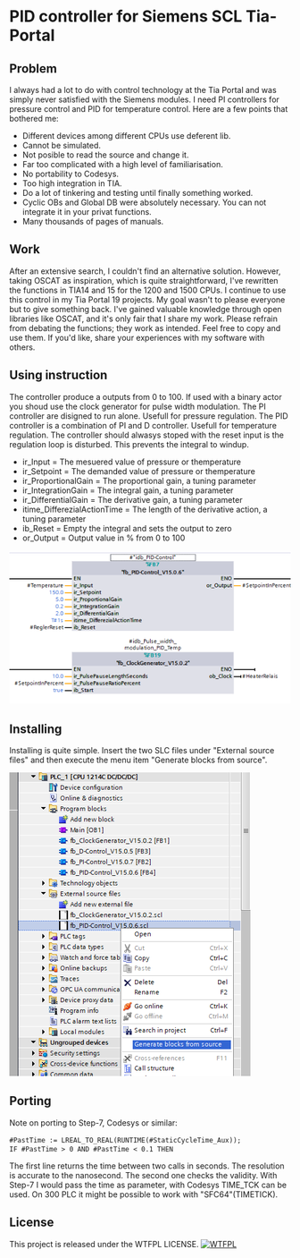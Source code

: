 # PID controller for Siemens SCL Tia-Portal

## Problem
I always had a lot to do with control technology at the Tia Portal and was simply never satisfied with the Siemens modules. I need PI controllers for pressure control and PID for temperature control. Here are a few points that bothered me:
- Different devices among different CPUs use deferent lib.
- Cannot be simulated.
- Not posible to read the source and change it.
- Far too complicated with a high level of familiarisation.
- No portability to Codesys.
- Too high integration in TIA.
- Do a lot of tinkering and testing until finally something worked.
- Cyclic OBs and Global DB were absolutely necessary. You can not integrate it in your privat functions.
- Many thousands of pages of manuals.

## Work
After an extensive search, I couldn't find an alternative solution. However, taking OSCAT as inspiration, which is quite straightforward, I've rewritten the functions in TIA14 and 15 for the 1200 and 1500 CPUs. I continue to use this control in my Tia Portal 19 projects. My goal wasn't to please everyone but to give something back. I've gained valuable knowledge through open libraries like OSCAT, and it's only fair that I share my work. 
Please refrain from debating the functions; they work as intended. Feel free to copy and use them. If you'd like, share your experiences with my software with others.

## Using instruction
The controller produce a outputs from 0 to 100. If used with a binary actor you shoud use the clock generator for pulse width modulation. The PI controller are disigned to run alone. Usefull for pressure regulation. The PID controller is a combination of PI and D controller. Usefull for temperature regulation. The controller should alwasys stoped with the reset input is the regulation loop is disturbed. This prevents the integral to windup. 

- ir_Input = The mesuered value of pressure or themperature
- ir_Setpoint = The demanded value of pressure or themperature
- ir_ProportionalGain = The proportional gain, a tuning parameter
- ir_IntegrationGain = The integral gain, a tuning parameter
- ir_DifferentialGain = The derivative gain, a tuning parameter
- itime_DifferezialActionTime = The length of the derivative action, a tuning parameter
- ib_Reset = Empty the integral and sets the output to zero
- or_Output = Output value in % from 0 to 100

![](PID-Control.png)

## Installing
Installing is quite simple. Insert the two SLC files under "External source files" and then execute the menu item "Generate blocks from source".

![](Generate-blocks.png)

## Porting
Note on porting to Step-7, Codesys or similar:
```
#PastTime := LREAL_TO_REAL(RUNTIME(#StaticCycleTime_Aux));
IF #PastTime > 0 AND #PastTime < 0.1 THEN
```    
The first line returns the time between two calls in seconds. The resolution is accurate to the nanosecond. The second one checks the validity. With Step-7 I would pass the time as parameter, with Codesys TIME_TCK can be used. On 300 PLC it might be possible to work with "SFC64"(TIMETICK). 

## License
This project is released under the WTFPL LICENSE.
<a href="http://www.wtfpl.net/"><img src="http://www.wtfpl.net/wp-content/uploads/2012/12/wtfpl-badge-4.png" width="80" height="15" alt="WTFPL" /></a>
